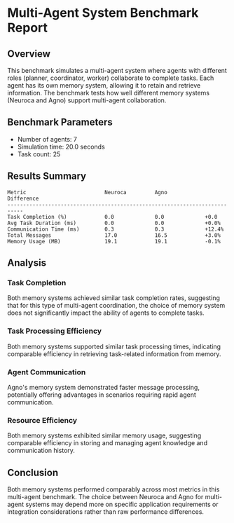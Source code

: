 # Multi-Agent System Benchmark Report

## Overview

This benchmark simulates a multi-agent system where agents with different roles (planner, coordinator, worker) 
collaborate to complete tasks. Each agent has its own memory system, allowing it to retain and retrieve 
information. The benchmark tests how well different memory systems (Neuroca and Agno) support multi-agent collaboration.

## Benchmark Parameters

- Number of agents: 7
- Simulation time: 20.0 seconds
- Task count: 25

## Results Summary

```
Metric                         Neuroca         Agno            Difference     
---------------------------------------------------------------------------
Task Completion (%)            0.0             0.0             +0.0
Avg Task Duration (ms)         0.0             0.0             +0.0%
Communication Time (ms)        0.3             0.3             +12.4%
Total Messages                 17.0            16.5            +3.0%
Memory Usage (MB)              19.1            19.1            -0.1%
```

## Analysis

### Task Completion

Both memory systems achieved similar task completion rates, suggesting that 
for this type of multi-agent coordination, the choice of memory system 
does not significantly impact the ability of agents to complete tasks.

### Task Processing Efficiency

Both memory systems supported similar task processing times, indicating 
comparable efficiency in retrieving task-related information from memory.

### Agent Communication

Agno's memory system demonstrated faster message processing, potentially 
offering advantages in scenarios requiring rapid agent communication.

### Resource Efficiency

Both memory systems exhibited similar memory usage, suggesting comparable 
efficiency in storing and managing agent knowledge and communication history.

## Conclusion

Both memory systems performed comparably across most metrics in this multi-agent 
benchmark. The choice between Neuroca and Agno for multi-agent systems may depend 
more on specific application requirements or integration considerations rather 
than raw performance differences.
